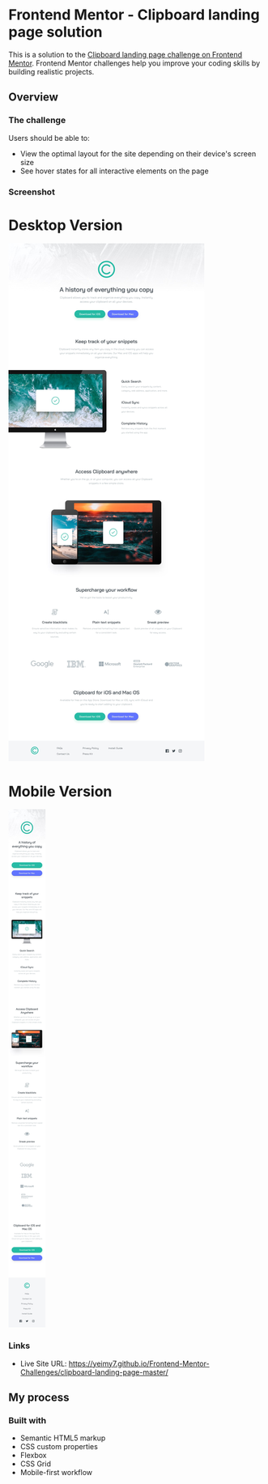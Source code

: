 # Frontend Mentor - Clipboard landing page solution

This is a solution to the [Clipboard landing page challenge on Frontend Mentor](https://www.frontendmentor.io/challenges/clipboard-landing-page-5cc9bccd6c4c91111378ecb9). Frontend Mentor challenges help you improve your coding skills by building realistic projects. 

## Overview

### The challenge

Users should be able to:

- View the optimal layout for the site depending on their device's screen size
- See hover states for all interactive elements on the page

### Screenshot

# Desktop Version
![desktop-design](https://raw.githubusercontent.com/Yeimy7/Frontend-Mentor-Challenges/master/clipboard-landing-page-master/images/desktop.jpg)

# Mobile Version
![mobile-design](https://raw.githubusercontent.com/Yeimy7/Frontend-Mentor-Challenges/master/clipboard-landing-page-master/images/mobile.jpg)

### Links

- Live Site URL: https://yeimy7.github.io/Frontend-Mentor-Challenges/clipboard-landing-page-master/

## My process

### Built with

- Semantic HTML5 markup
- CSS custom properties
- Flexbox
- CSS Grid
- Mobile-first workflow


